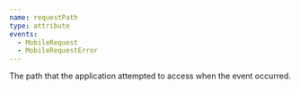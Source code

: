 ```yaml
---
name: requestPath
type: attribute
events:
  - MobileRequest
  - MobileRequestError
---
```


The path that the application attempted to access when the event occurred.
